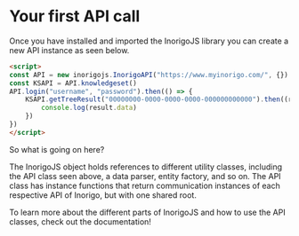 # Your first API call
Once you have installed and imported the InorigoJS library you can create a new API instance as seen below.

```html
<script>
const API = new inorigojs.InorigoAPI("https://www.myinorigo.com/", {})
const KSAPI = API.knowledgeset()
API.login("username", "password").then(() => {
    KSAPI.getTreeResult("00000000-0000-0000-0000-000000000000").then((result) => {
        console.log(result.data)
    })
})
</script>
```

So what is going on here?

The InorigoJS object holds references to different utility classes, including the API class seen above, a data parser, entity factory, and so on. The API class has instance functions that return communication instances of each respective API of Inorigo, but with one shared root.

To learn more about the different parts of InorigoJS and how to use the API classes, check out the documentation!